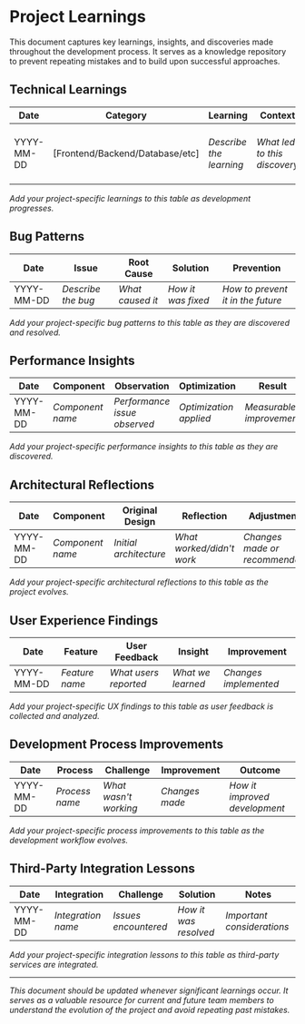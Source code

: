 # Project Learnings

This document captures key learnings, insights, and discoveries made throughout the development process. It serves as a knowledge repository to prevent repeating mistakes and to build upon successful approaches.

## Technical Learnings

| Date | Category | Learning | Context | Impact |
|------|----------|----------|---------|--------|
| YYYY-MM-DD | [Frontend/Backend/Database/etc] | *Describe the learning* | *What led to this discovery* | *How this affects the project* |

*Add your project-specific learnings to this table as development progresses.*

## Bug Patterns

| Date | Issue | Root Cause | Solution | Prevention |
|------|-------|------------|----------|------------|
| YYYY-MM-DD | *Describe the bug* | *What caused it* | *How it was fixed* | *How to prevent it in the future* |

*Add your project-specific bug patterns to this table as they are discovered and resolved.*

## Performance Insights

| Date | Component | Observation | Optimization | Result |
|------|-----------|-------------|--------------|--------|
| YYYY-MM-DD | *Component name* | *Performance issue observed* | *Optimization applied* | *Measurable improvement* |

*Add your project-specific performance insights to this table as they are discovered.*

## Architectural Reflections

| Date | Component | Original Design | Reflection | Adjustment |
|------|-----------|-----------------|------------|------------|
| YYYY-MM-DD | *Component name* | *Initial architecture* | *What worked/didn't work* | *Changes made or recommended* |

*Add your project-specific architectural reflections to this table as the project evolves.*

## User Experience Findings

| Date | Feature | User Feedback | Insight | Improvement |
|------|---------|---------------|---------|-------------|
| YYYY-MM-DD | *Feature name* | *What users reported* | *What we learned* | *Changes implemented* |

*Add your project-specific UX findings to this table as user feedback is collected and analyzed.*

## Development Process Improvements

| Date | Process | Challenge | Improvement | Outcome |
|------|---------|-----------|-------------|---------|
| YYYY-MM-DD | *Process name* | *What wasn't working* | *Changes made* | *How it improved development* |

*Add your project-specific process improvements to this table as the development workflow evolves.*

## Third-Party Integration Lessons

| Date | Integration | Challenge | Solution | Notes |
|------|-------------|-----------|----------|-------|
| YYYY-MM-DD | *Integration name* | *Issues encountered* | *How it was resolved* | *Important considerations* |

*Add your project-specific integration lessons to this table as third-party services are integrated.*

---

*This document should be updated whenever significant learnings occur. It serves as a valuable resource for current and future team members to understand the evolution of the project and avoid repeating past mistakes.* 